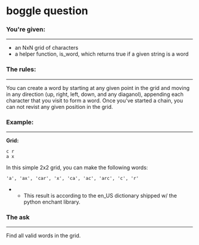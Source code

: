 # boggle question

### You're given:
---
- an NxN grid of characters
- a helper function, is_word, which returns true if a given string is a word

### The rules:
---
You can create a word by starting at any given point in the grid and moving in
any direction (up, right, left, down, and any diaganol), appending each
character that you visit to form a word. Once you've started a chain, you can
not revist any given position in the grid.

### Example:
---

__Grid:__
```
c r
a x
```

In this simple 2x2 grid, you can make the following words:

`'a', 'ax', 'car', 'x', 'ca', 'ac', 'arc', 'c', 'r'`

- * This result is according to the en_US dictionary shipped w/ the python enchant library.

### The ask
---
Find all valid words in the grid.
